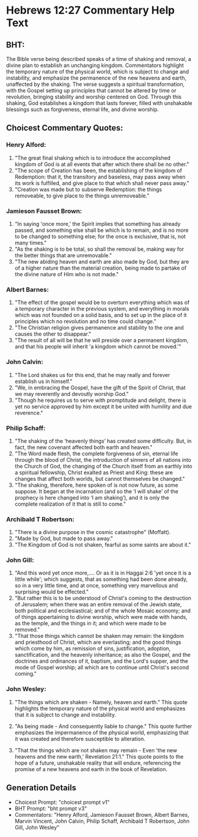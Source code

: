 # Hebrews 12:27 Commentary Help Text

## BHT:
The Bible verse being described speaks of a time of shaking and removal, a divine plan to establish an unchanging kingdom. Commentators highlight the temporary nature of the physical world, which is subject to change and instability, and emphasize the permanence of the new heavens and earth, unaffected by the shaking. The verse suggests a spiritual transformation, with the Gospel setting up principles that cannot be altered by time or revolution, bringing stability and worship centered on God. Through this shaking, God establishes a kingdom that lasts forever, filled with unshakable blessings such as forgiveness, eternal life, and divine worship.

## Choicest Commentary Quotes:
### Henry Alford:
1. "The great final shaking which is to introduce the accomplished kingdom of God is at all events that after which there shall be no other." 
2. "The scope of Creation has been, the establishing of the kingdom of Redemption: that it, the transitory and baseless, may pass away when its work is fulfilled, and give place to that which shall never pass away."
3. "Creation was made but to subserve Redemption: the things removeable, to give place to the things unremoveable."

### Jamieson Fausset Brown:
1. "In saying 'once more,' the Spirit implies that something has already passed, and something else shall be which is to remain, and is no more to be changed to something else; for the once is exclusive, that is, not many times."
2. "As the shaking is to be total, so shall the removal be, making way for the better things that are unremovable."
3. "The new abiding heaven and earth are also made by God, but they are of a higher nature than the material creation, being made to partake of the divine nature of Him who is not made."

### Albert Barnes:
1. "The effect of the gospel would be to overturn everything which was of a temporary character in the previous system, and everything in morals which was not founded on a solid basis, and to set up in the place of it principles which no revolution and no time could change."
2. "The Christian religion gives permanence and stability to the one and causes the other to disappear."
3. "The result of all will be that he will preside over a permanent kingdom, and that his people will inherit 'a kingdom which cannot be moved.'"

### John Calvin:
1. "The Lord shakes us for this end, that he may really and forever establish us in himself."
2. "We, in embracing the Gospel, have the gift of the Spirit of Christ, that we may reverently and devoutly worship God."
3. "Though he requires us to serve with promptitude and delight, there is yet no service approved by him except it be united with humility and due reverence."

### Philip Schaff:
1. "The shaking of the ‘heavenly things’ has created some difficulty. But, in fact, the new covenant affected both earth and heaven."
2. "The Word made flesh, the complete forgiveness of sin, eternal life through the blood of Christ, the introduction of sinners of all nations into the Church of God, the changing of the Church itself from an earthly into a spiritual fellowship, Christ exalted as Priest and King: these are changes that affect both worlds, but cannot themselves be changed."
3. "The shaking, therefore, here spoken of is not now future, as some suppose. It began at the incarnation (and so the ‘I will shake’ of the prophecy is here changed into ‘I am shaking’), and it is only the complete realization of it that is still to come."

### Archibald T Robertson:
1. "There is a divine purpose in the cosmic catastrophe" (Moffatt).
2. "Made by God, but made to pass away."
3. "The Kingdom of God is not shaken, fearful as some saints are about it."

### John Gill:
1. "And this word yet once more,.... Or as it is in Haggai 2:6 'yet once it is a little while'; which suggests, that as something had been done already, so in a very little time, and at once, something very marvellous and surprising would be effected."
2. "But rather this is to be understood of Christ's coming to the destruction of Jerusalem; when there was an entire removal of the Jewish state, both political and ecclesiastical; and of the whole Mosaic economy; and of things appertaining to divine worship, which were made with hands, as the temple, and the things in it; and which were made to be removed."
3. "That those things which cannot be shaken may remain: the kingdom and priesthood of Christ, which are everlasting; and the good things which come by him, as remission of sins, justification, adoption, sanctification, and the heavenly inheritance; as also the Gospel, and the doctrines and ordinances of it, baptism, and the Lord's supper, and the mode of Gospel worship; all which are to continue until Christ's second coming."

### John Wesley:
1. "The things which are shaken - Namely, heaven and earth." This quote highlights the temporary nature of the physical world and emphasizes that it is subject to change and instability.

2. "As being made - And consequently liable to change." This quote further emphasizes the impermanence of the physical world, emphasizing that it was created and therefore susceptible to alteration.

3. "That the things which are not shaken may remain - Even 'the new heavens and the new earth,' Revelation 21:1." This quote points to the hope of a future, unshakable reality that will endure, referencing the promise of a new heavens and earth in the book of Revelation.


## Generation Details
- Choicest Prompt: "choicest prompt v1"
- BHT Prompt: "bht prompt v3"
- Commentators: "Henry Alford, Jamieson Fausset Brown, Albert Barnes, Marvin Vincent, John Calvin, Philip Schaff, Archibald T Robertson, John Gill, John Wesley"

